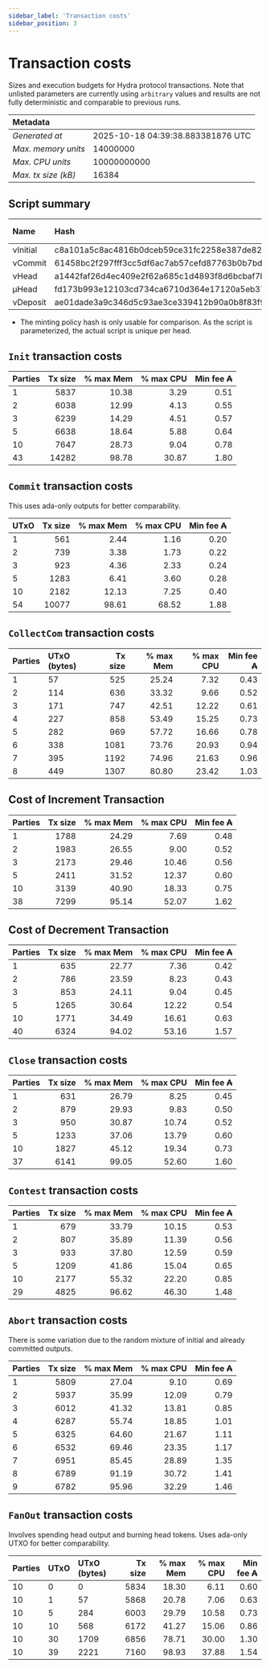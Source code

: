 ```yaml
--- 
sidebar_label: 'Transaction costs' 
sidebar_position: 3 
--- 
```


# Transaction costs 

Sizes and execution budgets for Hydra protocol transactions. Note that unlisted parameters are currently using `arbitrary` values and results are not fully deterministic and comparable to previous runs.

| Metadata | |
| :--- | :--- |
| _Generated at_ | 2025-10-18 04:39:38.883381876 UTC |
| _Max. memory units_ | 14000000 |
| _Max. CPU units_ | 10000000000 |
| _Max. tx size (kB)_ | 16384 |

## Script summary

| Name   | Hash | Size (Bytes) 
| :----- | :--- | -----------: 
| νInitial | c8a101a5c8ac4816b0dceb59ce31fc2258e387de828f02961d2f2045 | 2652 | 
| νCommit | 61458bc2f297fff3cc5df6ac7ab57cefd87763b0b7bd722146a1035c | 685 | 
| νHead | a1442faf26d4ec409e2f62a685c1d4893f8d6bcbaf7bcb59d6fa1340 | 14599 | 
| μHead | fd173b993e12103cd734ca6710d364e17120a5eb37a224c64ab2b188* | 5284 | 
| νDeposit | ae01dade3a9c346d5c93ae3ce339412b90a0b8f83f94ec6baa24e30c | 1102 | 

* The minting policy hash is only usable for comparison. As the script is parameterized, the actual script is unique per head.

## `Init` transaction costs

| Parties | Tx size | % max Mem | % max CPU | Min fee ₳ |
| :------ | ------: | --------: | --------: | --------: |
| 1| 5837 | 10.38 | 3.29 | 0.51 |
| 2| 6038 | 12.99 | 4.13 | 0.55 |
| 3| 6239 | 14.29 | 4.51 | 0.57 |
| 5| 6638 | 18.64 | 5.88 | 0.64 |
| 10| 7647 | 28.73 | 9.04 | 0.78 |
| 43| 14282 | 98.78 | 30.87 | 1.80 |


## `Commit` transaction costs
 This uses ada-only outputs for better comparability.

| UTxO | Tx size | % max Mem | % max CPU | Min fee ₳ |
| :--- | ------: | --------: | --------: | --------: |
| 1| 561 | 2.44 | 1.16 | 0.20 |
| 2| 739 | 3.38 | 1.73 | 0.22 |
| 3| 923 | 4.36 | 2.33 | 0.24 |
| 5| 1283 | 6.41 | 3.60 | 0.28 |
| 10| 2182 | 12.13 | 7.25 | 0.40 |
| 54| 10077 | 98.61 | 68.52 | 1.88 |


## `CollectCom` transaction costs

| Parties | UTxO (bytes) |Tx size | % max Mem | % max CPU | Min fee ₳ |
| :------ | :----------- |------: | --------: | --------: | --------: |
| 1 | 57 | 525 | 25.24 | 7.32 | 0.43 |
| 2 | 114 | 636 | 33.32 | 9.66 | 0.52 |
| 3 | 171 | 747 | 42.51 | 12.22 | 0.61 |
| 4 | 227 | 858 | 53.49 | 15.25 | 0.73 |
| 5 | 282 | 969 | 57.72 | 16.66 | 0.78 |
| 6 | 338 | 1081 | 73.76 | 20.93 | 0.94 |
| 7 | 395 | 1192 | 74.96 | 21.63 | 0.96 |
| 8 | 449 | 1307 | 80.80 | 23.42 | 1.03 |


## Cost of Increment Transaction

| Parties | Tx size | % max Mem | % max CPU | Min fee ₳ |
| :------ | ------: | --------: | --------: | --------: |
| 1| 1788 | 24.29 | 7.69 | 0.48 |
| 2| 1983 | 26.55 | 9.00 | 0.52 |
| 3| 2173 | 29.46 | 10.46 | 0.56 |
| 5| 2411 | 31.52 | 12.37 | 0.60 |
| 10| 3139 | 40.90 | 18.33 | 0.75 |
| 38| 7299 | 95.14 | 52.07 | 1.62 |


## Cost of Decrement Transaction

| Parties | Tx size | % max Mem | % max CPU | Min fee ₳ |
| :------ | ------: | --------: | --------: | --------: |
| 1| 635 | 22.77 | 7.36 | 0.42 |
| 2| 786 | 23.59 | 8.23 | 0.43 |
| 3| 853 | 24.11 | 9.04 | 0.45 |
| 5| 1265 | 30.64 | 12.22 | 0.54 |
| 10| 1771 | 34.49 | 16.61 | 0.63 |
| 40| 6324 | 94.02 | 53.16 | 1.57 |


## `Close` transaction costs

| Parties | Tx size | % max Mem | % max CPU | Min fee ₳ |
| :------ | ------: | --------: | --------: | --------: |
| 1| 631 | 26.79 | 8.25 | 0.45 |
| 2| 879 | 29.93 | 9.83 | 0.50 |
| 3| 950 | 30.87 | 10.74 | 0.52 |
| 5| 1233 | 37.06 | 13.79 | 0.60 |
| 10| 1827 | 45.12 | 19.34 | 0.73 |
| 37| 6141 | 99.05 | 52.60 | 1.60 |


## `Contest` transaction costs

| Parties | Tx size | % max Mem | % max CPU | Min fee ₳ |
| :------ | ------: | --------: | --------: | --------: |
| 1| 679 | 33.79 | 10.15 | 0.53 |
| 2| 807 | 35.89 | 11.39 | 0.56 |
| 3| 933 | 37.80 | 12.59 | 0.59 |
| 5| 1209 | 41.86 | 15.04 | 0.65 |
| 10| 2177 | 55.32 | 22.20 | 0.85 |
| 29| 4825 | 96.62 | 46.30 | 1.48 |


## `Abort` transaction costs
There is some variation due to the random mixture of initial and already committed outputs.

| Parties | Tx size | % max Mem | % max CPU | Min fee ₳ |
| :------ | ------: | --------: | --------: | --------: |
| 1| 5809 | 27.04 | 9.10 | 0.69 |
| 2| 5937 | 35.99 | 12.09 | 0.79 |
| 3| 6012 | 41.32 | 13.81 | 0.85 |
| 4| 6287 | 55.74 | 18.85 | 1.01 |
| 5| 6325 | 64.60 | 21.67 | 1.11 |
| 6| 6532 | 69.46 | 23.35 | 1.17 |
| 7| 6951 | 85.45 | 28.89 | 1.35 |
| 8| 6789 | 91.19 | 30.72 | 1.41 |
| 9| 6782 | 95.96 | 32.29 | 1.46 |


## `FanOut` transaction costs
Involves spending head output and burning head tokens. Uses ada-only UTXO for better comparability.

| Parties | UTxO  | UTxO (bytes) | Tx size | % max Mem | % max CPU | Min fee ₳ |
| :------ | :---- | :----------- | ------: | --------: | --------: | --------: |
| 10 | 0 | 0 | 5834 | 18.30 | 6.11 | 0.60 |
| 10 | 1 | 57 | 5868 | 20.78 | 7.06 | 0.63 |
| 10 | 5 | 284 | 6003 | 29.79 | 10.58 | 0.73 |
| 10 | 10 | 568 | 6172 | 41.27 | 15.06 | 0.86 |
| 10 | 30 | 1709 | 6856 | 78.71 | 30.00 | 1.30 |
| 10 | 39 | 2221 | 7160 | 98.93 | 37.88 | 1.54 |

